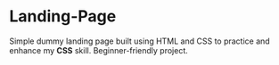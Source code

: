 # Landing-Page

Simple dummy landing page built using HTML and CSS to practice and enhance my **CSS** skill. Beginner-friendly project.
